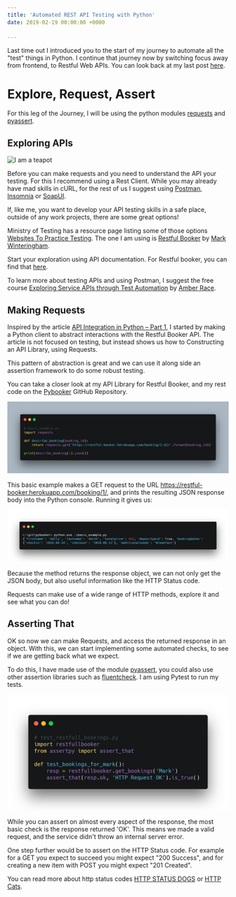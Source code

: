 ```yaml
---
title: 'Automated REST API Testing with Python'
date: 2019-02-19 00:00:00 +0000

---
```


Last time out I introduced you to the start of my journey to automate all the "test" things in Python. I continue that journey now by switching focus away from frontend, to Restful Web APIs. You can look back at my last post [here](https://www.dowen.me.uk/how-I-am-learning-to-test-the-internet-with-seleniumbase/ "How I am learning to test The Internet with SeleniumBase").

# Explore, Request, Assert

For this leg of the Journey, I will be using the python modules [requests](https://pypi.org/project/requests/ "Requests: HTTP for Humans") and [pyassert](https://pypi.org/project/pyassert/ "pyassert is an assertion library for the Python programming language.").

## Exploring APIs

![I am a teapot](https://http.cat/418)

Before you can make requests and you need to understand the API your testing. For this I recommend using a Rest Client. While you may already have mad skills in cURL, for the rest of us I suggest using [Postman](https://www.getpostman.com "Postman Simplifies API Development."), [Insomnia](https://insomnia.rest "Insomnia Debug APIs like a human, not a robot Finally, a REST client you'll love") or [SoapUI](https://www.soapui.org "SoapUI The Most Advanced REST & SOAP Testing Tool in the World").

If, like me, you want to develop your API testing skills in a safe place, outside of any work projects, there are some great options!

Ministry of Testing has a resource page listing some of those options [Websites To Practice Testing](https://www.ministryoftesting.com/dojo/lessons/websites-to-practice-testing "Here's a handy list of websites for software testers to practice their testing on that you might find it useful."). The one I am using is [Restful Booker](https://restful-booker.herokuapp.com "An API playground created by Mark Winteringham for those wanting to learn more about API testing and tools") by [Mark Winteringham](https://www.mwtestconsultancy.co.uk "MW Test Consultancy").

Start your exploration using API documentation. For Restful booker, you can find that [here](https://restful-booker.herokuapp.com/apidoc/index.html "API documentation for the playground API restful-booker."). 

To learn more about testing APIs and using Postman, I suggest the free course [Exploring Service APIs through Test Automation](https://testautomationu.applitools.com/exploring-service-apis-through-test-automation/ "Exploring Service APIs through Test Automation") by [Amber Race](https://twitter.com/ambertests "Amber Race on Twitter").

## Making Requests

Inspired by the article [API Integration in Python – Part 1](https://realpython.com/api-integration-in-python/ "How to Make Friends and Influence APIs"), I started by making a Python client to abstract interactions with the Restful Booker API. The article is not focused on testing, but instead shows us how to Constructing an API Library, using Requests.

This pattern of abstraction is great and we can use it along side an assertion framework to do some robust testing.

You can take a closer look at my API Library for Restful Booker, and my rest code on the [Pybooker](https://github.com/dowenb/pybooker "Example of making using and testing an API in python") GitHub Repository.

![basic example](../images/basic&#32;example&#32;py.png)

This basic example makes a GET request to the URL https://restful-booker.herokuapp.com/booking/1/, and prints the resulting JSON response body into the Python console. Running it gives us:

![example output](../images/basic&#32;exaple&#32;output.png)

Because the method returns the response object, we can not only get the JSON body, but also useful information like the HTTP Status code.

Requests can make use of a wide range of HTTP methods, explore it and see what you can do!

## Asserting That

OK so now we can make Requests, and access the returned response in an object. With this, we can start implementing some automated checks, to see if we are getting back what we expect.

To do this, I have made use of the module [pyassert](https://pypi.org/project/pyassert/ "pyassert is an assertion library for the Python programming language."), you could also use other assertion libraries such as [fluentcheck](https://github.com/csparpa/fluentcheck "Fluent assertions for Python"). I am using Pytest to run my tests.

![Teest Restful Booker](../images/test&#32;restful&#32;booker.png)

While you can assert on almost every aspect of the response, the most basic check is the response returned 'OK'. This means we made a valid request, and the service didn't throw an internal server error.

One step further would be to assert on the HTTP Status code. For example for a GET you expect to succeed you might expect "200 Success", and for creating a new item with POST you might expect "201 Created".

You can read more about http status codes [HTTP STATUS DOGS](https://httpstatusdogs.com "Hypertext Transfer Protocol Response status codes. And dogs.") or [HTTP Cats](https://http.cat "HTTP Cats").